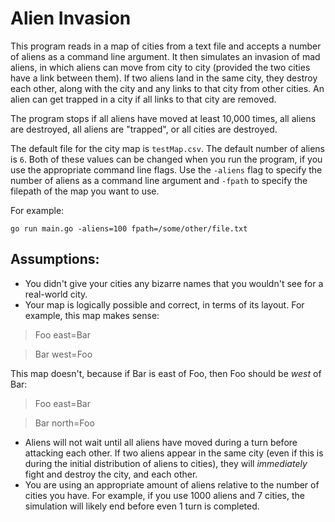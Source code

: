 # Alien Invasion  

This program reads in a map of cities from a text file and accepts a number of aliens as a command line argument.  It then simulates an invasion of mad aliens, in which aliens can move from city to city (provided the two cities have a link between them).  If two aliens land in the same city, they destroy each other, along with the city and any links to that city from other cities.  An alien can get trapped in a city if all links to that city are removed.  

The program stops if all aliens have moved at least 10,000 times, all aliens are destroyed, all aliens are "trapped", or all cities are destroyed. 

The default file for the city map is `testMap.csv`.  The default number of aliens is `6`.  Both of these values can be changed when you run the program, if you use the appropriate command line flags.  Use the `-aliens` flag to specify the number of aliens as a command line argument and `-fpath` to specify the filepath of the map you want to use.  

For example:

`go run main.go -aliens=100 fpath=/some/other/file.txt`

## Assumptions:  
* You didn't give your cities any bizarre names that you wouldn't see for a real-world city.
* Your map is logically possible and correct, in terms of its layout.  For example, this map makes sense:  

> Foo east=Bar

> Bar west=Foo

   This map doesn't, because if Bar is east of Foo, then Foo should be *west* of Bar:  

>Foo east=Bar

>Bar north=Foo

* Aliens will not wait until all aliens have moved during a turn before attacking each other.  If two aliens appear in the same city (even if this is during the initial distribution of aliens to cities), they will *immediately* fight and destroy the city, and each other.  
* You are using an appropriate amount of aliens relative to the number of cities you have.  For example, if you use 1000 aliens and 7 cities, the simulation will likely end before even 1 turn is completed.  